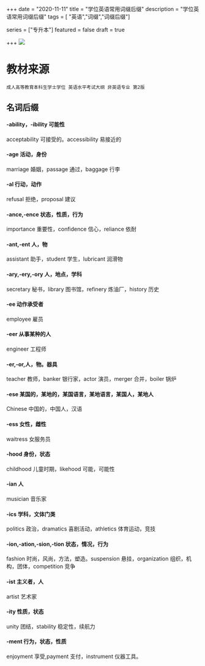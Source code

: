 +++
date = "2020-11-11"
title = "学位英语常用词缀后缀"
description = "学位英语常用词缀后缀"
tags = [ "英语","词缀","词缀后缀"]

series = ["专升本"]
featured = false
draft = true 

+++
![](https://gitee.com/lalalaxiaowifi/pictures/raw/master/image/%E6%97%A5%E5%B8%B8%E6%90%AC%E7%A0%96%E5%A4%B4.png)

# 教材来源
````成人高等教育本科生学士学位 英语水平考试大纲 非英语专业 第2版````
## 名词后缀
#### -ability，-ibility 可能性
acceptability 可接受的。accessibility 易接近的
#### -age 活动，身份
marriage 婚姻，passage 通过，baggage 行李 
#### -al 行动，动作
refusal 拒绝，proposal 建议
#### -ance,-ence 状态，性质，行为
importance 重要性，confidence 信心，reliance 依耐
#### -ant,-ent 人，物
assistant 助手，student 学生，lubricant 润滑物
#### -ary,-ery,-ory 人，地点，学科
secretary 秘书，library 图书馆，refinery 炼油厂，history 历史
#### -ee 动作承受者
employee 雇员
#### -eer 从事某种的人
engineer 工程师
#### -er,-or,人，物。器具
teacher 教师，banker 银行家，actor 演员，merger 合并，boiler 锅炉
#### -ese 某国的，某地的，某国语言，某地语言，某国人，某地人
Chinese 中国的，中国人，汉语
#### -ess 女性，雌性
waitress 女服务员
#### -hood 身份，状态
childhood 儿童时期，likehood 可能，可能性
#### -ian 人
musician 音乐家
#### -ics 学科，文体门类
politics 政治，dramatics 喜剧活动，athletics 体育运动，竞技
#### -ion,-ation,-sion,-tion 状态，情况，行为
fashion 时尚，风尚，方法，塑造。suspension 悬挂，organization 组织，机构，团体，competition 竞争
#### -ist 主义者，人
artist 艺术家
#### -ity 性质，状态
unity 团结，stability 稳定性，续航力
#### -ment 行为，状态，性质
enjoyment 享受,payment 支付，instrument 仪器工具。
#### 
#### 
#### 
#### 
#### 
#### 
#### 
#### 
#### 
#### 
#### 



